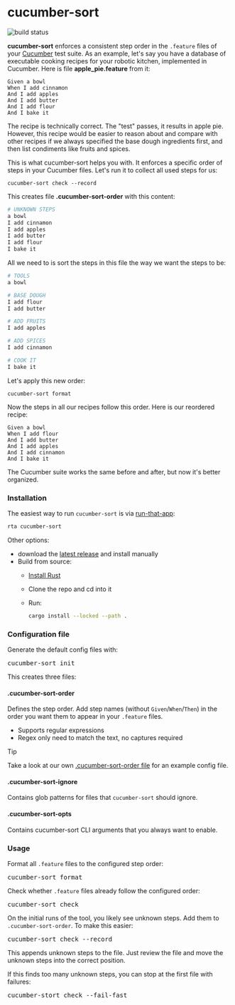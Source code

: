 # cucumber-sort

![build status](https://github.com/kevgo/cucumber-sort/actions/workflows/ci.yml/badge.svg)

**cucumber-sort** enforces a consistent step order in the `.feature` files of
your [Cucumber](https://cucumber.io) test suite. As an example, let's say you
have a database of executable cooking recipes for your robotic kitchen,
implemented in Cucumber. Here is file **apple_pie.feature** from it:

```cucumber
Given a bowl
When I add cinnamon
And I add apples
And I add butter
And I add flour
And I bake it
```

The recipe is technically correct. The "test" passes, it results in apple pie.
However, this recipe would be easier to reason about and compare with other
recipes if we always specified the base dough ingredients first, and then list
condiments like fruits and spices.

This is what cucumber-sort helps you with. It enforces a specific order of steps
in your Cucumber files. Let's run it to collect all used steps for us:

```
cucumber-sort check --record
```

This creates file **.cucumber-sort-order** with this content:

```sh
# UNKNOWN STEPS
a bowl
I add cinnamon
I add apples
I add butter
I add flour
I bake it
```

All we need to is sort the steps in this file the way we want the steps to be:

```sh
# TOOLS
a bowl

# BASE DOUGH
I add flour
I add butter

# ADD FRUITS
I add apples

# ADD SPICES
I add cinnamon

# COOK IT
I bake it
```

Let's apply this new order:

```
cucumber-sort format
```

Now the steps in all our recipes follow this order. Here is our reordered
recipe:

```cucumber
Given a bowl
When I add flour
And I add butter
And I add apples
And I add cinnamon
And I bake it
```

The Cucumber suite works the same before and after, but now it's better
organized.

### Installation

The easiest way to run `cucumber-sort` is via
[run-that-app](https://github.com/kevgo/run-that-app):

```zsh
rta cucumber-sort
```

Other options:

- download the
  [latest release](https://github.com/kevgo/cucumber-sort/releases/latest) and
  install manually
- Build from source:
  - [Install Rust](https://rustup.rs)
  - Clone the repo and cd into it
  - Run:

    ```zsh
    cargo install --locked --path .
    ```

### Configuration file

Generate the default config files with:

<pre type="subcommand">
cucumber-sort init
</pre>

This creates three files:

#### .cucumber-sort-order

Defines the step order. Add step names (without `Given`/`When`/`Then`) in the
order you want them to appear in your `.feature` files.

- Supports regular expressions
- Regex only need to match the text, no captures required

> [!TIP]
> Take a look at our own [.cucumber-sort-order file](.cucumber-sort-order) for
> an example config file.

#### .cucumber-sort-ignore

Contains glob patterns for files that `cucumber-sort` should ignore.

#### .cucumber-sort-opts

Contains cucumber-sort CLI arguments that you always want to enable.

### Usage

Format all `.feature` files to the configured step order:

<pre type="subcommand">
cucumber-sort format
</pre>

Check whether `.feature` files already follow the configured order:

<pre type="subcommand">
cucumber-sort check
</pre>

On the initial runs of the tool, you likely see unknown steps. Add them to
`.cucumber-sort-order`. To make this easier:

<pre type="subcommand">
cucumber-sort check --record
</pre>

This appends unknown steps to the file. Just review the file and move the
unknown steps into the correct position.

If this finds too many unknown steps, you can stop at the first file with
failures:

<pre type="subcommand">
cucumber-stort check --fail-fast
</pre>
